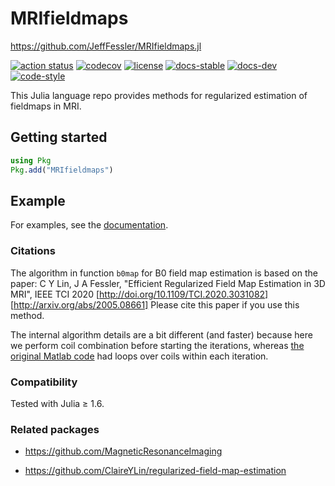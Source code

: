 # MRIfieldmaps

https://github.com/JeffFessler/MRIfieldmaps.jl


[![action status][action-img]][action-url]
[![codecov][codecov-img]][codecov-url]
[![license][license-img]][license-url]
[![docs-stable][docs-stable-img]][docs-stable-url]
[![docs-dev][docs-dev-img]][docs-dev-url]
[![code-style][code-blue-img]][code-blue-url]

This Julia language repo
provides methods
for regularized estimation of fieldmaps in MRI.

## Getting started

```julia
using Pkg
Pkg.add("MRIfieldmaps")
```


## Example

For examples,
see the
[documentation](https://jefffessler.github.io/MRIfieldmaps.jl/stable).


### Citations

The algorithm in function `b0map`
for B0 field map estimation is based on the paper:
C Y Lin, J A Fessler,
"Efficient Regularized Field Map Estimation in 3D MRI", IEEE TCI 2020
[http://doi.org/10.1109/TCI.2020.3031082]
[http://arxiv.org/abs/2005.08661]
Please cite this paper if you use this method.

The internal algorithm details are a bit different
(and faster)
because here we perform coil combination
before starting the iterations,
whereas
[the original Matlab code](https://github.com/ClaireYLin/regularized-field-map-estimation)
had loops over coils
within each iteration.


### Compatibility

Tested with Julia ≥ 1.6.


### Related packages

* https://github.com/MagneticResonanceImaging

* https://github.com/ClaireYLin/regularized-field-map-estimation

<!-- URLs -->
[action-img]: https://github.com/JeffFessler/MRIfieldmaps.jl/workflows/CI/badge.svg
[action-url]: https://github.com/JeffFessler/MRIfieldmaps.jl/actions
[build-img]: https://github.com/JeffFessler/MRIfieldmaps.jl/workflows/CI/badge.svg?branch=main
[build-url]: https://github.com/JeffFessler/MRIfieldmaps.jl/actions?query=workflow%3ACI+branch%3Amain
[code-blue-img]: https://img.shields.io/badge/code%20style-blue-4495d1.svg
[code-blue-url]: https://github.com/invenia/BlueStyle
[codecov-img]: https://codecov.io/github/JeffFessler/MRIfieldmaps.jl/coverage.svg?branch=main
[codecov-url]: https://codecov.io/github/JeffFessler/MRIfieldmaps.jl?branch=main
[docs-stable-img]: https://img.shields.io/badge/docs-stable-blue.svg
[docs-stable-url]: https://JeffFessler.github.io/MRIfieldmaps.jl/stable
[docs-dev-img]: https://img.shields.io/badge/docs-dev-blue.svg
[docs-dev-url]: https://JeffFessler.github.io/MRIfieldmaps.jl/dev
[license-img]: http://img.shields.io/badge/license-MIT-brightgreen.svg?style=flat
[license-url]: LICENSE
